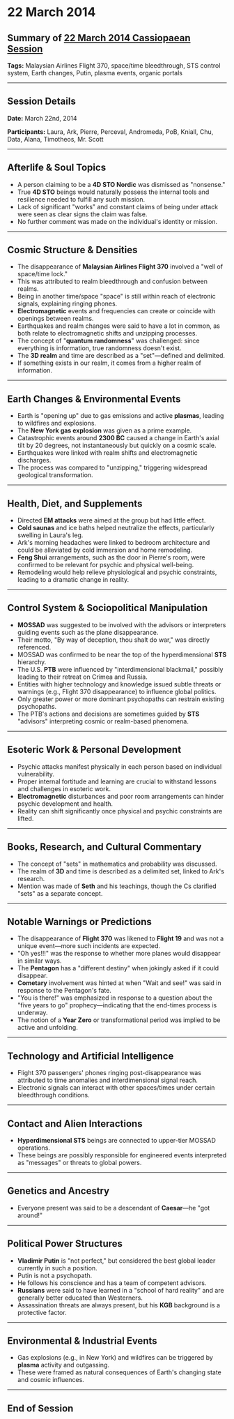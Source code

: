 # 22 March 2014

## Summary of [22 March 2014 Cassiopaean Session](https://cassiopaea.org/forum/threads/session-22-march-2014.34301/#post-481380)

**Tags:** Malaysian Airlines Flight 370, space/time bleedthrough, STS control system, Earth changes, Putin, plasma events, organic portals

---

## Session Details

**Date:** March 22nd, 2014

**Participants:** Laura, Ark, Pierre, Perceval, Andromeda, PoB, Kniall, Chu, Data, Alana, Timotheos, Mr. Scott

---

## Afterlife & Soul Topics

- A person claiming to be a **4D STO Nordic** was dismissed as "nonsense."
- True **4D STO** beings would naturally possess the internal tools and resilience needed to fulfill any such mission.
- Lack of significant "works" and constant claims of being under attack were seen as clear signs the claim was false.
- No further comment was made on the individual's identity or mission.

---

## Cosmic Structure & Densities

- The disappearance of **Malaysian Airlines Flight 370** involved a "well of space/time lock."
- This was attributed to realm bleedthrough and confusion between realms.
- Being in another time/space "space" is still within reach of electronic signals, explaining ringing phones.
- **Electromagnetic** events and frequencies can create or coincide with openings between realms.
- Earthquakes and realm changes were said to have a lot in common, as both relate to electromagnetic shifts and unzipping processes.
- The concept of "**quantum randomness**" was challenged: since everything is information, true randomness doesn't exist.
- The **3D realm** and time are described as a "set"—defined and delimited.
- If something exists in our realm, it comes from a higher realm of information.

---

## Earth Changes & Environmental Events

- Earth is "opening up" due to gas emissions and active **plasmas**, leading to wildfires and explosions.
- The **New York gas explosion** was given as a prime example.
- Catastrophic events around **2300 BC** caused a change in Earth's axial tilt by 20 degrees, not instantaneously but quickly on a cosmic scale.
- Earthquakes were linked with realm shifts and electromagnetic discharges.
- The process was compared to "unzipping," triggering widespread geological transformation.

---

## Health, Diet, and Supplements

- Directed **EM attacks** were aimed at the group but had little effect.
- **Cold saunas** and ice baths helped neutralize the effects, particularly swelling in Laura's leg.
- Ark's morning headaches were linked to bedroom architecture and could be alleviated by cold immersion and home remodeling.
- **Feng Shui** arrangements, such as the door in Pierre's room, were confirmed to be relevant for psychic and physical well-being.
- Remodeling would help relieve physiological and psychic constraints, leading to a dramatic change in reality.

---

## Control System & Sociopolitical Manipulation

- **MOSSAD** was suggested to be involved with the advisors or interpreters guiding events such as the plane disappearance.
- Their motto, "By way of deception, thou shalt do war," was directly referenced.
- MOSSAD was confirmed to be near the top of the hyperdimensional **STS** hierarchy.
- The U.S. **PTB** were influenced by "interdimensional blackmail," possibly leading to their retreat on Crimea and Russia.
- Entities with higher technology and knowledge issued subtle threats or warnings (e.g., Flight 370 disappearance) to influence global politics.
- Only greater power or more dominant psychopaths can restrain existing psychopaths.
- The PTB's actions and decisions are sometimes guided by **STS** "advisors" interpreting cosmic or realm-based phenomena.

---

## Esoteric Work & Personal Development

- Psychic attacks manifest physically in each person based on individual vulnerability.
- Proper internal fortitude and learning are crucial to withstand lessons and challenges in esoteric work.
- **Electromagnetic** disturbances and poor room arrangements can hinder psychic development and health.
- Reality can shift significantly once physical and psychic constraints are lifted.

---

## Books, Research, and Cultural Commentary

- The concept of "sets" in mathematics and probability was discussed.
- The realm of **3D** and time is described as a delimited set, linked to Ark's research.
- Mention was made of **Seth** and his teachings, though the Cs clarified "sets" as a separate concept.

---

## Notable Warnings or Predictions

- The disappearance of **Flight 370** was likened to **Flight 19** and was not a unique event—more such incidents are expected.
- "Oh yes!!!" was the response to whether more planes would disappear in similar ways.
- The **Pentagon** has a "different destiny" when jokingly asked if it could disappear.
- **Cometary** involvement was hinted at when "Wait and see!" was said in response to the Pentagon's fate.
- "You is there!" was emphasized in response to a question about the "five years to go" prophecy—indicating that the end-times process is underway.
- The notion of a **Year Zero** or transformational period was implied to be active and unfolding.

---

## Technology and Artificial Intelligence

- Flight 370 passengers' phones ringing post-disappearance was attributed to time anomalies and interdimensional signal reach.
- Electronic signals can interact with other spaces/times under certain bleedthrough conditions.

---

## Contact and Alien Interactions

- **Hyperdimensional STS** beings are connected to upper-tier MOSSAD operations.
- These beings are possibly responsible for engineered events interpreted as "messages" or threats to global powers.

---

## Genetics and Ancestry

- Everyone present was said to be a descendant of **Caesar**—he "got around!"

---

## Political Power Structures

- **Vladimir Putin** is "not perfect," but considered the best global leader currently in such a position.
- Putin is not a psychopath.
- He follows his conscience and has a team of competent advisors.
- **Russians** were said to have learned in a "school of hard reality" and are generally better educated than Westerners.
- Assassination threats are always present, but his **KGB** background is a protective factor.

---

## Environmental & Industrial Events

- Gas explosions (e.g., in New York) and wildfires can be triggered by **plasma** activity and outgassing.
- These were framed as natural consequences of Earth's changing state and cosmic influences.

---

## End of Session